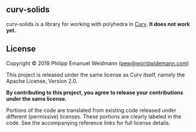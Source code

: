 ## curv-solids

curv-solids is a library for working with polyhedra in [Curv](https://github.com/curv3d/curv).
**It does not work yet.**


## License

Copyright &copy; 2019 Philipp Emanuel Weidmann (<pew@worldwidemann.com>)

This project is released under the same license as Curv itself, namely
the Apache License, Version 2.0.

**By contributing to this project, you agree to release your
contributions under the same license.**

Portions of the code are translated from existing code released under
different (permissive) licenses. These portions are clearly labeled in the code.
See the accompanying reference links for full license details.
